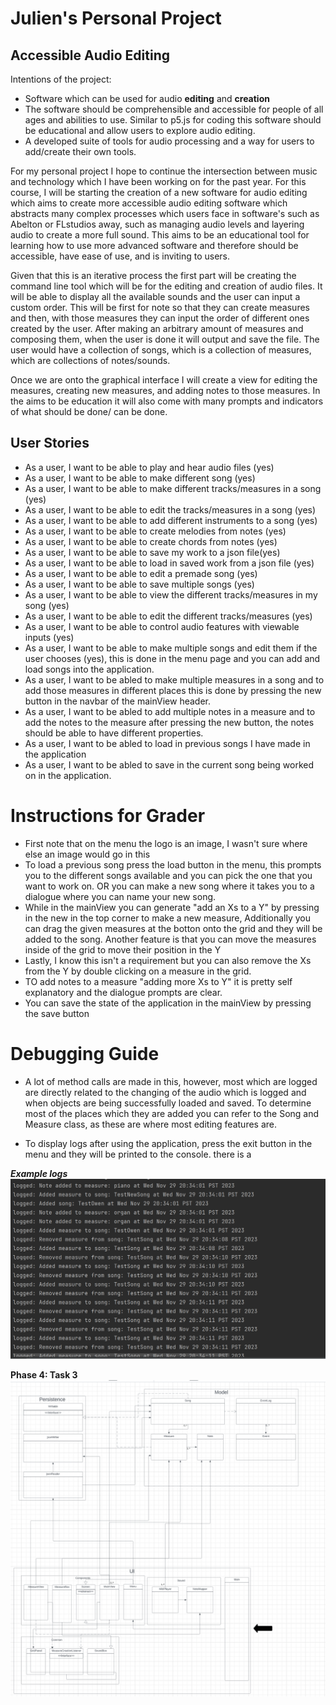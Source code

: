 # Julien's Personal Project

## Accessible Audio Editing

Intentions of the project:
- Software which can be used for audio **editing** and **creation**
- The software should be comprehensible and accessible for people of all ages and abilities to use. Similar to p5.js 
for coding this software should be educational and allow users to explore audio editing. 
- A developed suite of tools for audio processing and a way for users to add/create their own tools.



For my personal project I hope to continue the intersection between music and technology
which I have been working on for the past year. For this course, I will be starting the creation
of a new software for audio editing which aims to create more accessible audio editing software
which abstracts many complex processes which users face in software's such as Abelton or FLstudios away, 
such as managing audio levels and layering audio to create a more full sound. This aims to be an educational tool
for learning how to use more advanced software and therefore should be accessible, have ease of use, and is inviting
to users. 

Given that this is an iterative process the first part will be creating the command
line tool which will be for the editing and creation of audio files. It will be able to display all
the available sounds and the user can input a custom order. This will be first for note so that they can create
measures and then, with those measures they can input the order of different ones created by the user. After making an
arbitrary amount of measures and composing them, when the user is done it will output and save the file. 
The user would have a collection of songs, which is a collection of measures, which are collections of notes/sounds. 

Once we are onto the graphical interface I will create a view for editing the measures, creating new measures, and 
adding notes to those measures. In the aims to be education it will also come with many prompts
and indicators of what should be done/ can be done. 

## User Stories
- As a user, I want to be able to play and hear audio files (yes)
- As a user, I want to be able to make different song (yes)
- As a user, I want to be able to make different tracks/measures in a song (yes)
- As a user, I want to be able to edit the tracks/measures in a song (yes)
- As a user, I want to be able to add different instruments to a song (yes)
- As a user, I want to be able to create melodies from notes (yes)
- As a user, I want to be able to create chords from notes (yes)
- As a user, I want to be able to save my work to a json file(yes)
- As a user, I want to be able to load in saved work from a json file (yes)
- As a user, I want to be able to edit a premade song (yes)
- As a user, I want to be able to save multiple songs (yes)
- As a user, I want to be able to view the different tracks/measures in my song (yes)
- As a user, I want to be able to edit the different tracks/measures (yes)
- As a user, I want to be able to control audio features with viewable inputs (yes)
- As a user, I want to be able to make multiple songs and edit them if the user chooses (yes),
this is done in the menu page and you can add and load songs into the application.
- As a user, I want to be abled to make multiple measures in a song and to add those measures in different places
this is done by pressing the new button in the navbar of the mainView header. 
- As a user, I want to be abled to add multiple notes in a measure and to add the notes to the measure
after pressing the new button, the notes should be able to have different properties. 
- As a user, I want to be abled to load in previous songs I have made in the application
- As a user, I want to be abled to save in the current song being worked on in the application. 


# Instructions for Grader
- First note that on the menu the logo is an image, I wasn't sure where else an image would go in this
- To load a previous song press the load button in the menu, this prompts you to the different songs available and 
you can pick the one that you want to work on. OR you can make a new song where it takes you to a dialogue where you can
name your new song. 
- While in the mainView you can generate "add an Xs to a Y" by pressing in the new in the top corner to make
a new measure, Additionally you can drag the given measures at the botton onto the grid and they will be added to the song.
Another feature is that you can move the measures inside of the grid to move their position in the Y
- Lastly, I know this isn't a requirement but you can also remove the Xs from the Y by double clicking on a measure in 
the grid. 
- TO add notes to a measure "adding more Xs to Y" it is pretty self explanatory and the dialogue prompts
are clear. 
- You can save the state of the application in the mainView by pressing the save button


# Debugging Guide
- A lot of method calls are made in this, however, most which are logged are directly related to the 
changing of the audio which is logged and when objects are being successfully loaded and saved. To determine most of the places
which they are added you can refer to the Song and Measure class, as these are where most editing features are. 


- To display logs after using the application, press the exit button in the menu and they will be printed to the console.
there is a 

***Example logs***
![img.png](img.png)

**Phase 4: Task 3**
![img_1.png](img_1.png)



